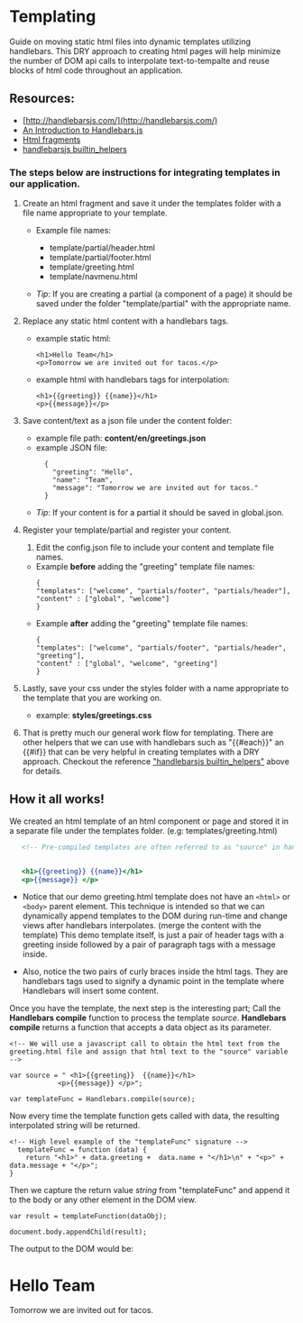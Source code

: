 # Templating
Guide on moving static html files into dynamic templates utilizing handlebars.
This DRY approach to creating html pages will help minimize the number of DOM api calls to interpolate text-to-tempalte and reuse blocks of html code throughout an application.

## Resources: 
+ [http://handlebarsjs.com/](http://handlebarsjs.com/)
+ [An Introduction to Handlebars.js](https://www.youtube.com/watch?v=SPaw1ETzS2c)
+ [Html fragments](http://www.jafsoft.com/doco/tag_manual_3.html)
+ [handlebarsjs builtin_helpers](https://handlebarsjs.com/builtin_helpers.html)


### The steps below are instructions for integrating templates in our application.
1. Create an html fragment and save it under the templates folder with a file name appropriate to your template.
    - Example file names:
      - template/partial/header.html
      - template/partial/footer.html
      - template/greeting.html
      - template/navmenu.html

    -  *Tip*: If you are creating a partial (a component of a page) it should be      saved under the folder "template/partial" with the appropriate name.

2. Replace any static html content with a handlebars tags.
    - example static html:
      ```
      <h1>Hello Team</h1>
      <p>Tomorrow we are invited out for tacos.</p>
      ```  
    - example html with handlebars tags for interpolation:
      ```
      <h1>{{greeting}} {{name}}</h1>
      <p>{{message}}</p>
      ```
3. Save content/text as a json file under the content folder:
   - example file path: **content/en/greetings.json**
   - example JSON file:
      ```
        {
          "greeting": "Hello",
          "name": "Team",
          "message": "Tomorrow we are invited out for tacos."
        }
      ```
   -  *Tip*: If your content is for a partial it should be saved in global.json.
4. Register your template/partial and register your content.
    
    
    1. Edit the config.json file to include your content and template file names.
      - Example **before** adding the "greeting" template file names:
        ```
        {
        "templates": ["welcome", "partials/footer", "partials/header"],
        "content" : ["global", "welcome"]
        }
        ```  
      - Example **after** adding the "greeting" template file names:
        ```
        {
        "templates": ["welcome", "partials/footer", "partials/header", "greeting"],
        "content" : ["global", "welcome", "greeting"]
        }
        ```
5. Lastly, save your css under the styles folder with a name appropriate to the template that you are working on.
    - example: **styles/greetings.css**

6. That is pretty much our general work flow for templating. There are other helpers that we can use with handlebars such as 
"{{#each}}" an {{#if}} that can be very helpful in creating templates with a DRY approach. Checkout the reference ["handlebarsjs builtin_helpers"](#resources) above for details.

## How it all works!
We created an html template of an html component or page and stored it in a separate file under the templates folder. (e.g: templates/greeting.html)

```greeting.html source
   <!-- Pre-compiled templates are often referred to as "source" in handlebars.js -->


   <h1>{{greeting}} {{name}}</h1>
   <p>{{message}} </p>

```

- Notice that our demo greeting.html template does not have an `<html>` or `<body>` parent element.
  This technique is intended so that we can dynamically append templates to the DOM during run-time and change views after
  handlebars interpolates. (merge the content with the template)
  This demo template itself, is just a pair of header tags with a greeting inside followed by a pair of paragraph tags with a message inside.
  
- Also, notice the two pairs of curly braces inside the html tags. They are handlebars tags used to signify a dynamic point in the template where Handlebars will insert some content.


Once you have the template, the next step is the interesting part; Call the **Handlebars compile** function to process the template *source*. **Handlebars compile** returns a function that accepts a data object as its parameter.

```
<!-- We will use a javascript call to obtain the html text from the greeting.html file and assign that html text to the "source" variable -->

var source = " <h1>{{greeting}}  {{name}}</h1>
            <p>{{message}} </p>";

var templateFunc = Handlebars.compile(source);
```

Now every time the template function gets called with data, the resulting interpolated string will be returned.

```
<!-- High level example of the "templateFunc" signature -->
  templateFunc = function (data) {
    return "<h1>" + data.greeting +  data.name + "</h1>\n" + "<p>" + data.message + "</p>";
}
```

Then we capture the return value *string* from "templateFunc" and append it to the body or any other element in the DOM view.

```
var result = templateFunction(dataObj);

document.body.appendChild(result);
```
The output to the DOM would be:
# Hello Team
Tomorrow we are invited out for tacos.